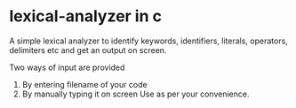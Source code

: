 # lexical-analyzer in c
A simple lexical analyzer to identify keywords, identifiers, literals, operators, delimiters etc and get an output on screen.

Two ways of input are provided
1. By entering filename of your code 
2. By manually typing it on screen 
Use as per your convenience.
